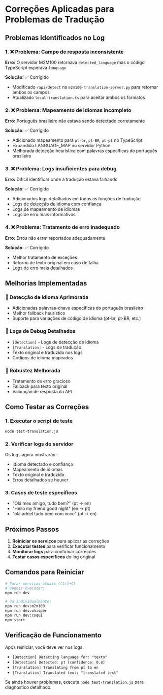 # Correções Aplicadas para Problemas de Tradução

## Problemas Identificados no Log

### 1. ❌ Problema: Campo de resposta inconsistente
**Erro:** O servidor M2M100 retornava `detected_language` mas o código TypeScript esperava `language`

**Solução:** ✅ Corrigido
- Modificado `/api/detect` no `m2m100-translation-server.py` para retornar ambos os campos
- Atualizado `local-translation.ts` para aceitar ambos os formatos

### 2. ❌ Problema: Mapeamento de idiomas incompleto
**Erro:** Português brasileiro não estava sendo detectado corretamente

**Solução:** ✅ Corrigido
- Adicionado mapeamento para `pt-br`, `pt-BR`, `pt-pt` no TypeScript
- Expandido LANGUAGE_MAP no servidor Python
- Melhorada detecção heurística com palavras específicas do português brasileiro

### 3. ❌ Problema: Logs insuficientes para debug
**Erro:** Difícil identificar onde a tradução estava falhando

**Solução:** ✅ Corrigido
- Adicionados logs detalhados em todas as funções de tradução
- Logs de detecção de idioma com confiança
- Logs de mapeamento de idiomas
- Logs de erro mais informativos

### 4. ❌ Problema: Tratamento de erro inadequado
**Erro:** Erros não eram reportados adequadamente

**Solução:** ✅ Corrigido
- Melhor tratamento de exceções
- Retorno de texto original em caso de falha
- Logs de erro mais detalhados

## Melhorias Implementadas

### 🔧 Detecção de Idioma Aprimorada
- Adicionadas palavras-chave específicas do português brasileiro
- Melhor fallback heurístico
- Suporte para variações de código de idioma (pt-br, pt-BR, etc.)

### 🔧 Logs de Debug Detalhados
- `[Detection]` - Logs de detecção de idioma
- `[Translation]` - Logs de tradução
- Texto original e traduzido nos logs
- Códigos de idioma mapeados

### 🔧 Robustez Melhorada
- Tratamento de erro gracioso
- Fallback para texto original
- Validação de resposta da API

## Como Testar as Correções

### 1. Executar o script de teste
```bash
node test-translation.js
```

### 2. Verificar logs do servidor
Os logs agora mostrarão:
- Idioma detectado e confiança
- Mapeamento de idiomas
- Texto original e traduzido
- Erros detalhados se houver

### 3. Casos de teste específicos
- "Olá meu amigo, tudo bem?" (pt → en)
- "Hello my friend good night" (en → pt)
- "ola adriel tudo bem com voce" (pt → en)

## Próximos Passos

1. **Reiniciar os serviços** para aplicar as correções
2. **Executar testes** para verificar funcionamento
3. **Monitorar logs** para confirmar correções
4. **Testar casos específicos** do log original

## Comandos para Reiniciar

```bash
# Parar serviços atuais (Ctrl+C)
# Depois executar:
npm run dev

# Ou individualmente:
npm run dev:m2m100
npm run dev:whisper
npm run dev:coqui
npm start
```

## Verificação de Funcionamento

Após reiniciar, você deve ver nos logs:
- `[Detection] Detecting language for: "texto"`
- `[Detection] Detected: pt (confidence: 0.8)`
- `[Translation] Translating from pt to en`
- `[Translation] Translated text: "translated text"`

Se ainda houver problemas, execute `node test-translation.js` para diagnóstico detalhado.